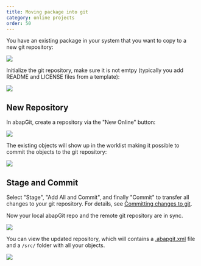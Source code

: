 ```yaml
---
title: Moving package into git
category: online projects
order: 50
---
```


You have an existing package in your system that you want to copy to a new git repository:

![](img/existing_package.png)

Initialize the git repository, make sure it is not emtpy (typically you add README and LICENSE files from a template):

![](img/existing_git_before.png)

## New Repository

In abapGit, create a repository via the "New Online" button:

![](img/existing_clone.png)

The existing objects will show up in the worklist making it possible to commit the objects to the git repository:

![](img/existing_repo.png)

## Stage and Commit

Select "Stage", "Add All and Commit", and finally "Commit" to transfer all changes to your git repository. For details, see 
[Committing changes to git](https://docs.abapgit.org/guide-stage-commit.html).

Now your local abapGit repo and the remote git repository are in sync. 

![](img/existing_result.png)

You can view the updated repository, which will contains a [.abapgit.xml](https://docs.abapgit.org/settings-dot-abapgit.html) file
and a `/src/` folder with all your objects. 

![](img/existing_git_after.png)


